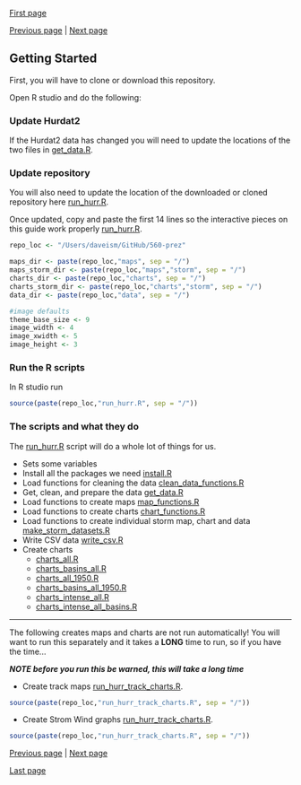 [First page](1st.md)

[Previous page](start.md) | [Next page](3rd.md)
## Getting Started

First, you will have to clone or download this repository.

Open R studio and do the following:

### Update Hurdat2
If the Hurdat2 data has changed you will need to update the locations of the two files in [get_data.R](get_data.R#L7-L8).  


### Update repository
You will also need to update the location of the downloaded or cloned repository here [run_hurr.R](run_hurr.R#L1).  

Once updated, copy and paste the first 14 lines so the interactive pieces on this guide work properly [run_hurr.R](https://github.com/daveism/560-prez/blob/master/run_hurr.R#L1:L14).

```r
repo_loc <- "/Users/daveism/GitHub/560-prez"

maps_dir <- paste(repo_loc,"maps", sep = "/")
maps_storm_dir <- paste(repo_loc,"maps","storm", sep = "/")
charts_dir <- paste(repo_loc,"charts", sep = "/")
charts_storm_dir <- paste(repo_loc,"charts","storm", sep = "/")
data_dir <- paste(repo_loc,"data", sep = "/")

#image defaults
theme_base_size <- 9
image_width <- 4
image_xwidth <- 5
image_height <- 3

```

### Run the R scripts
In R studio run

```r
source(paste(repo_loc,"run_hurr.R", sep = "/"))
```

### The scripts and what they do
The [run_hurr.R](run_hurr.R) script will do a whole lot of things for us.
- Sets some variables
- Install all the packages we need [install.R](install.R)
- Load functions for cleaning the data [clean_data_functions.R](clean_data_functions.R)
- Get, clean, and prepare the data [get_data.R](get_data.R)
- Load functions to create maps [map_functions.R](map_functions.R)
- Load functions to create charts [chart_functions.R](chart_functions.R)
- Load functions to create individual storm map, chart and data [make_storm_datasets.R](make_storm_datasets.R)
- Write CSV data [write_csv.R](write_csv.R)
- Create charts
  - [charts_all.R]()
  - [charts_basins_all.R]()
  - [charts_all_1950.R]()
  - [charts_basins_all_1950.R]()
  - [charts_intense_all.R]()
  - [charts_intense_all_basins.R]()


---

The following creates maps and charts are not run automatically!  You will want to run this separately and it takes a **LONG** time to run, so if you have the time...

***NOTE before you run this be warned, this will take a long time***
- Create track maps  [run_hurr_track_charts.R](run_hurr_track_charts.R).  

```r
source(paste(repo_loc,"run_hurr_track_charts.R", sep = "/"))
```

- Create Strom Wind graphs [run_hurr_track_charts.R](run_hurr_track_charts.R).

```r
source(paste(repo_loc,"run_hurr_track_charts.R", sep = "/"))
```

[Previous page](start.md) | [Next page](3rd.md)

[Last page](last.md)
